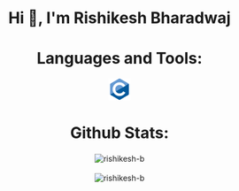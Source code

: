 <h1 align="center">Hi 👋, I'm Rishikesh Bharadwaj</h1>


<!--<p align="center"> <a href="https://github.com/ryo-ma/github-profile-trophy"><img src="https://github-profile-trophy.vercel.app/?username=rishikesh-b&theme=flat&row=2&column=3" alt="rishikesh-b" /></a> </p> -->

<!-- <h3 align="center"<p> Currently working on <a href="https://github.com/rishikesh-b/BillingSystem">Billing System</a></p></h3>
                         
<h3  align="center"<p> All of my projects are available at <a href="https://github.com/rishikesh-b"><b>Github</b></a></p></h3> -->

</p>


<h1  align="center">Languages and Tools:</h1>
<p align="center"> <a href="https://www.cprogramming.com/" target="_blank" rel="noreferrer"> <img src="https://raw.githubusercontent.com/devicons/devicon/master/icons/c/c-original.svg" alt="c" width="40" height="40"/> </a> <!-- <a href="https://www.w3.org/html/" target="_blank" rel="noreferrer"> <img src="https://raw.githubusercontent.com/devicons/devicon/master/icons/html5/html5-original-wordmark.svg" alt="html5" width="40" height="40"/> </a> --> </p>


<h1  align="center">Github Stats:</h1>
<p align="center"> 
<img align="center" src="https://github-readme-stats.vercel.app/api/top-langs?username=rishikesh-b&show_icons=true&theme=highcontrast&locale=en&layout=compact" alt="rishikesh-b" />
</br>
</br>

<img align="center" src="https://github-readme-stats.vercel.app/api?username=rishikesh-b&show_icons=true&theme=aura&locale=en" alt="rishikesh-b" />

</br>
</br>

</p>
